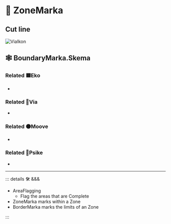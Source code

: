 # 🔻 <via>ZoneMarka</via>

## Cut line

![ViaIkon](/Via/Via_Ikon.png)

## 🕸 BoundaryMarka.Skema

### Related 🟩<ekos>Eko</ekos>

-

### Related 🔻<via>Via</via>

-

### Related 🟠<mooves>Moove</mooves>

-

### Related 💜<psike>Psike</psike>

-

---

<!-- =================================================== -->
<!-- =================================================== -->
<!-- =================================================== -->
<!-- =================================================== -->
<!-- =================================================== -->
::: details 🛠 <dev>&&&</dev>

- AreaFlagging
    - Flag the areas that are Complete
- ZoneMarka marks within a Zone
- BorderMarka marks the limits of an Zone

:::
